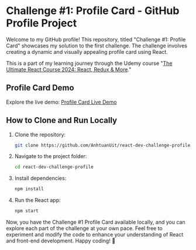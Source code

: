 # Challenge #1: Profile Card - GitHub Profile Project

Welcome to my GitHub profile! This repository, titled "Challenge #1: Profile Card" showcases my solution to the first challenge. The challenge involves creating a dynamic and visually appealing profile card using React.

This is a part of my learning journey through the Udemy course "[The Ultimate React Course 2024: React, Redux & More](https://www.udemy.com/course/the-ultimate-react-course/)."

## Profile Card Demo

Explore the live demo: [Profile Card Live Demo](https://react-dev-challenge-profile-tuando.netlify.app/)

## How to Clone and Run Locally

1. Clone the repository:

   ```bash
   git clone https://github.com/AnhtuanUit/react-dev-challenge-profile
   ```

2. Navigate to the project folder:

   ```bash
   cd react-dev-challenge-profile
   ```

3. Install dependencies:

   ```bash
   npm install
   ```

4. Run the React app:

   ```bash
   npm start
   ```

Now, you have the Challenge #1 Profile Card available locally, and you can explore each part of the challenge at your own pace. Feel free to experiment and modify the code to enhance your understanding of React and front-end development. Happy coding! 🚀
